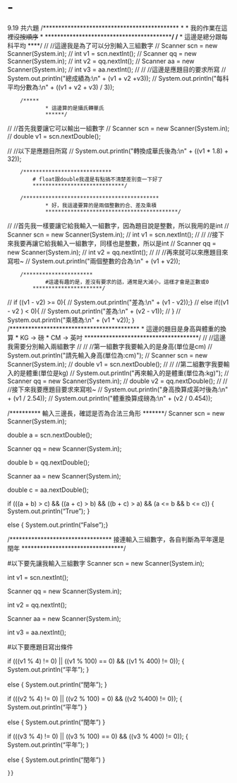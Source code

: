 # -
9.19 共六題
 /********************************************
         *
         * 我的作業在這裡~~沒按順序~~
         *
         *********************************************/
        /****
         * 這邊是總分跟每科平均
                ****/
//        //這邊我是為了可以分別輸入三組數字
//        Scanner scn = new Scanner(System.in);
//        int v1 = scn.nextInt();
//        Scanner qq = new Scanner(System.in);
//        int v2 = qq.nextInt();
//        Scanner aa = new Scanner(System.in);
//        int v3 = aa.nextInt();
//
//        //這邊是應題目的要求所寫
//        System.out.println("總成績為:\n" + (v1 + v2 +v3));
//        System.out.println("每科平均分數為:\n" + ((v1 + v2 + v3) / 3));

        /*****
                * 這邊算的是攝氏轉華氏
                ******/
//        //首先我要讓它可以輸出一組數字
//        Scanner scn = new Scanner(System.in);
//        double v1 = scn.nextDouble();

//        //以下是應題目所寫
//        System.out.println("轉換成華氏後為:\n" + ((v1 * 1.8) + 32));

        /****************************
            # float跟double我還是有點搞不清楚差別查一下好了
            *****************************/

        /*******************************************
                * 好，我這邊要算的是兩個整數的合、差及乘積
                ******************************************/
//        //首先我一樣要讓它給我輸入一組數字，因為題目說是整數，所以我用的是int
//        Scanner scn = new Scanner(System.in);
//        int v1 = scn.nextInt();
//
//        //接下來我要再讓它給我輸入一組數字，同樣也是整數，所以是int
//        Scanner qq = new Scanner(System.in);
//        int v2 = qq.nextInt();
//
//        //再來就可以來應題目來寫啦~
//        System.out.println("兩個整數的合為:\n" + (v1 + v2));


        /**********************
                #這邊有趣的是，差沒有要求的話，通常是大減小，這樣才會是正數或0
            **********************/
//        if ((v1 - v2) >= 0){
//        System.out.println("差為:\n" + (v1 - v2));}
//        else if((v1 - v2 ) < 0){
//            System.out.println("差為:\n" + (v2 - v1));
//         }
//        System.out.println("乘積為:\n" + (v1 * v2));
｝
      /******************************************
         * 這邊的題目是身高與體重的換算
         * KG -> 磅
         * CM -> 英吋
       *************************************/
//        //這邊我需要分別輸入兩組數字
//
//        //第一組數字我要輸入的是身高(單位是cm)
//        System.out.println("請先輸入身高(單位為:cm)");
//        Scanner scn = new Scanner(System.in);
//        double v1 = scn.nextDouble();
//
//        //第二組數字我要輸入的是體重(單位是kg)
//        System.out.println("再來輸入的是體重(單位為:kg)");
//        Scanner qq = new Scanner(System.in);
//        double v2 = qq.nextDouble();
//
//        //接下來我要應題目要求來寫啦~
//        System.out.println("身高換算成英吋後為:\n" + (v1 / 2.54));
//        System.out.println("體重換算成磅為:\n" + (v2 / 0.454));

/**********
輸入三邊長，確認是否為合法三角形
*******/
Scanner scn = new Scanner(System.in);

double a = scn.nextDouble();

Scanner qq = new Scanner(System.in);

double b = qq.nextDouble();

Scanner aa = new Scanner(System.in);

double c = aa.nextDouble();

if (((a + b) > c) && ((a + c) > b) && ((b + c) > a) && (a <= b && b <= c))
{
System.out.println(“True”);
}

else {
System.out.println(“False”);}

/*********************************
接連輸入三組數字，各自判斷為平年還是閏年
*********************************/

#以下要先讓我輸入三組數字
Scanner scn = new Scanner(System.in);

int v1 = scn.nextInt();

Scanner qq = new Scanner(System.in);

int v2 = qq.nextInt();

Scanner aa = new Scanner(System.in);

int v3 = aa.nextInt();

#以下要應題目寫出條件

if (((v1 % 4) != 0) || ((v1 % 100) == 0) && ((v1 % 400) != 0));
{
System.out.println(“平年”);
}

else 
{
System.out.println(“閏年”);
}

if (((v2 % 4) != 0) || ((v2 % 100) = 0) && ((v2 %400) != 0));
{
System.out.println(“平年”)
}

else
{
System.out.println(“閏年”)
}

if (((v3 % 4) != 0) || ((v3 % 100) == 0) && ((v3 % 400) != 0));
{
System.out.println(“平年”);
)

else
{
System.out.println(“閏年”)
}


    }}
